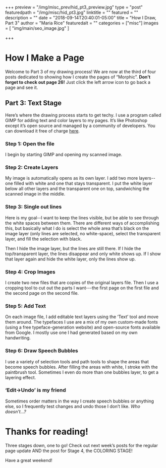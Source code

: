 +++
preview = "/img/misc_prev/hid_pt3_preview.jpg"
type = "post"
featuredpath = "/img/misc/hid_pt3.jpg"
linktitle = ""
featured = ""
description = ""
date = "2018-09-14T20:40:01-05:00"
title = "How I Draw, Part 3"
author = "Maria Rice"
featuredalt = ""
categories = ["misc"]
images = [ "img/main/seo_image.jpg" ]

+++

# How I Make a Page

Welcome to Part 3 of my drawing process!
We are now at the third of four posts dedicated to showing 
how I create the pages of “Morphic”. **Don’t forget to check 
out page 26!** Just click the left arrow icon to go back a 
page and see it. 

## Part 3: Text Stage

Here’s where the drawing process starts to get techy. I use 
a program called GIMP for adding text and color layers to 
my pages. It’s like Photoshop except it’s open source and 
managed by a community of developers. You can download it 
free of charge [here](https://www.gimp.org/).

### Step 1: Open the file

I begin by starting GIMP and opening my scanned image. 

### Step 2: Create Layers

My image is automatically opens as its own layer. I add two 
more layers--one filled with white and one that stays 
transparent. I put the white layer below all other layers 
and the transparent one on top, sandwiching the scanned 
image in the middle. 

### Step 3: Single out lines

Here is my goal--I want to keep the lines visible, but be 
able to see through the white spaces between them. There 
are different ways of accomplishing this, but basically 
what I do is select the whole area that’s black on the 
image layer (only lines are selected, no white-space), 
select the transparent layer, and fill the selection with 
black. 

Then I hide the image layer, but the lines are still there. 
If I hide the top/transparent layer, the lines disappear 
and only white shows up. If I show that layer again and 
hide the white layer, only the lines show up. 

### Step 4: Crop Images

I create two new files that are copies of the original 
layers file. Then I use a cropping tool to cut out the 
parts I want---the first page on the first file and the 
second page on the second file. 

### Step 5: Add Text

On each image file, I add editable text layers using the
‘Text’ tool and move them around. The typefaces I use are a 
mix of my own custom-made fonts (using a free 
typeface-generation website) and open-source fonts 
available from Google. I mostly use one I had generated 
based on my own handwriting.

### Step 6: Draw Speech Bubbles

I use a variety of selection tools and path tools to shape 
the areas that become speech bubbles. After filling the 
areas with white, I stroke with the paintbrush tool. 
Sometimes I even do more than one bubbles layer, to get a 
layering effect.  

### ‘Edit->Undo’ is my friend
Sometimes order matters in the way I create speech bubbles 
or anything else, so I frequently test changes and undo 
those I don’t like. _Who doesn’t…?_

# Thanks for reading!

Three stages down, one to go! Check out next week’s posts 
for the regular page update AND the post for Stage 4, the 
COLORING STAGE!

Have a great weekend!

